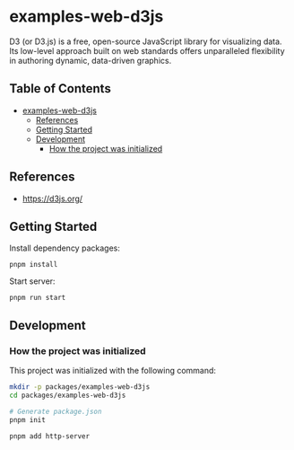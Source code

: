 # examples-web-d3js

D3 (or D3.js) is a free, open-source JavaScript library for visualizing data. Its low-level approach built on web standards offers unparalleled flexibility in authoring dynamic, data-driven graphics.

## Table of Contents <!-- omit in toc -->

- [examples-web-d3js](#examples-web-d3js)
  - [References](#references)
  - [Getting Started](#getting-started)
  - [Development](#development)
    - [How the project was initialized](#how-the-project-was-initialized)

## References

- <https://d3js.org/>

## Getting Started

Install dependency packages:

```shell
pnpm install
```

Start server:

```shell
pnpm run start
```

## Development

### How the project was initialized

This project was initialized with the following command:

```sh
mkdir -p packages/examples-web-d3js
cd packages/examples-web-d3js

# Generate package.json
pnpm init

pnpm add http-server
```
